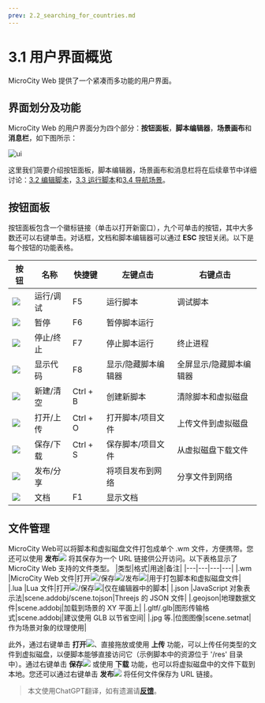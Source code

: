 ```yaml
---
prev: 2.2_searching_for_countries.md
---
```


# 3.1 用户界面概览
MicroCity Web 提供了一个紧凑而多功能的用户界面。

## 界面划分及功能
MicroCity Web 的用户界面分为四个部分：**按钮面板**，**脚本编辑器**，**场景画布**和**消息栏**，如下图所示：

![ui](https://microcity.gitee.io/doc/img/ui_overview.png)

这里我们简要介绍按钮面板，脚本编辑器，场景画布和消息栏将在后续章节中详细讨论：[3.2 编辑脚本](3.2_editing_scripts.md)，[3.3 运行脚本](3.3_running_scripts.md)和[3.4 导航场景](3.4_navigating_scenes.md)。

## 按钮面板
按钮面板包含一个徽标链接（单击以打开新窗口），九个可单击的按钮，其中大多数还可以右键单击。对话框，文档和脚本编辑器可以通过 **ESC** 按钮关闭。以下是每个按钮的功能表格。

| 按钮 | 名称 | 快捷键 | 左键点击 | 右键点击 |
| --- | --- | --- | --- | --- |
|![](https://microcity.gitee.io/img/play.svg)    | 运行/调试 | F5 | 运行脚本 | 调试脚本 |
|![](https://microcity.gitee.io/img/pause.svg)   | 暂停 | F6 | 暂停脚本运行 | |
|![](https://microcity.gitee.io/img/stop.svg)    | 停止/终止 | F7 | 停止脚本运行 | 终止进程 |
|![](https://microcity.gitee.io/img/code.svg)    | 显示代码 | F8 | 显示/隐藏脚本编辑器 | 全屏显示/隐藏脚本编辑器 |
|![](https://microcity.gitee.io/img/new.svg)     | 新建/清空 | Ctrl + B | 创建新脚本 | 清除脚本和虚拟磁盘 |
|![](https://microcity.gitee.io/img/open.svg)    | 打开/上传 | Ctrl + O | 打开脚本/项目文件 | 上传文件到虚拟磁盘 |
|![](https://microcity.gitee.io/img/save.svg)    | 保存/下载 | Ctrl + S | 保存脚本/项目文件 | 从虚拟磁盘下载文件 |
|![](https://microcity.gitee.io/img/publish.svg) | 发布/分享 | | 将项目发布到网络 | 分享文件到网络 |
|![](https://microcity.gitee.io/img/doc.svg)     | 文档 | F1 | 显示文档 | |

## 文件管理
MicroCity Web可以将脚本和虚拟磁盘文件打包成单个 .wm 文件，方便携带。您还可以使用 **发布**![](https://microcity.gitee.io/img/publish.svg) 将其保存为一个 URL 链接供公开访问。以下表格显示了 MicroCity Web 支持的文件类型。
|类型|格式|用途|备注|
|---|---|---|---|
|.wm     |MicroCity Web 文件|打开![](https://microcity.gitee.io/img/open.svg)/保存![](https://microcity.gitee.io/img/save.svg)/发布![](https://microcity.gitee.io/img/publish.svg)|用于打包脚本和虚拟磁盘文件|
|.lua    |Lua 文件|打开![](https://microcity.gitee.io/img/open.svg)/保存![](https://microcity.gitee.io/img/save.svg)|仅在编辑器中的脚本|
|.json   |JavaScript 对象表示法|scene.addobj/scene.tojson|Threejs 的 JSON 文件|
|.geojson|地理数据文件|scene.addobj|加载到场景的 XY 平面上|
|.gltf/.glb|图形传输格式|scene.addobj|建议使用 GLB 以节省空间|
|.jpg 等.|位图图像|scene.setmat|作为场景对象的纹理使用|

此外，通过右键单击 **打开**![](https://microcity.gitee.io/img/open.svg)、直接拖放或使用 **上传** 功能，可以上传任何类型的文件到虚拟磁盘，以便脚本能够直接访问它（示例脚本中的资源位于 '/res' 目录中）。通过右键单击 **保存**![](https://microcity.gitee.io/img/save.svg) 或使用 **下载** 功能，也可以将虚拟磁盘中的文件下载到本地。您还可以通过右键单击 **发布**![](https://microcity.gitee.io/img/publish.svg) 将任何文件保存为 URL 链接。

> 本文使用ChatGPT翻译，如有遗漏请[**反馈**](https://github.com/huuhghhgyg/MicroCityNotes/issues/new)。